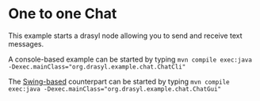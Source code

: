# One to one Chat

This example starts a drasyl node allowing you to send and receive text messages.

A console-based example can be started by typing `mvn compile exec:java -Dexec.mainClass="org.drasyl.example.chat.ChatCli"`

The [Swing-based](https://docs.oracle.com/javase/8/docs/technotes/guides/swing/) counterpart can be started by typing `mvn compile exec:java -Dexec.mainClass="org.drasyl.example.chat.ChatGui"`
